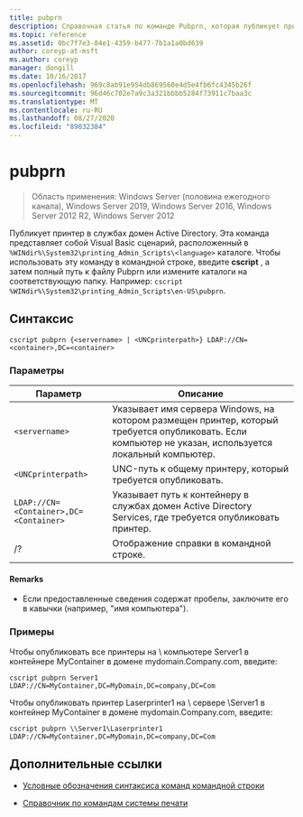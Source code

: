 ```yaml
---
title: pubprn
description: Справочная статья по команде Pubprn, которая публикует принтер в службах домен Active Directory.
ms.topic: reference
ms.assetid: 0bc7f7e3-84e1-4359-b477-7b1a1a0bd639
author: coreyp-at-msft
ms.author: coreyp
manager: dongill
ms.date: 10/16/2017
ms.openlocfilehash: 969c8ab91e954db869560e4d5e4fb6fc4345b26f
ms.sourcegitcommit: 96d46c702e7a9c3a321bbbb5284f73911c7baa3c
ms.translationtype: MT
ms.contentlocale: ru-RU
ms.lasthandoff: 08/27/2020
ms.locfileid: "89032384"
---
```

# <a name="pubprn"></a>pubprn

> Область применения: Windows Server (половина ежегодного канала), Windows Server 2019, Windows Server 2016, Windows Server 2012 R2, Windows Server 2012

Публикует принтер в службах домен Active Directory. Эта команда представляет собой Visual Basic сценарий, расположенный в `%WINdir%\System32\printing_Admin_Scripts\<language>` каталоге. Чтобы использовать эту команду в командной строке, введите **cscript** , а затем полный путь к файлу Pubprn или измените каталоги на соответствующую папку. Например: `cscript %WINdir%\System32\printing_Admin_Scripts\en-US\pubprn`.

## <a name="syntax"></a>Синтаксис

```
cscript pubprn {<servername> | <UNCprinterpath>} LDAP://CN=<container>,DC=<container>
```

### <a name="parameters"></a>Параметры

| Параметр | Описание |
|--|--|
| `<servername>` | Указывает имя сервера Windows, на котором размещен принтер, который требуется опубликовать. Если компьютер не указан, используется локальный компьютер. |
| `<UNCprinterpath>` | UNC-путь к общему принтеру, который требуется опубликовать. |
| `LDAP://CN=<Container>,DC=<Container>` | Указывает путь к контейнеру в службах домен Active Directory Services, где требуется опубликовать принтер. |
| /? | Отображение справки в командной строке. |

#### <a name="remarks"></a>Remarks

- Если предоставленные сведения содержат пробелы, заключите его в кавычки (например, "имя компьютера").

### <a name="examples"></a>Примеры

Чтобы опубликовать все принтеры на \\ компьютере Server1 в контейнере MyContainer в домене mydomain.Company.com, введите:

```
cscript pubprn Server1 LDAP://CN=MyContainer,DC=MyDomain,DC=company,DC=Com
```

Чтобы опубликовать принтер Laserprinter1 на \\ сервере \Server1 в контейнер MyContainer в домене mydomain.Company.com, введите:

```
cscript pubprn \\Server1\Laserprinter1 LDAP://CN=MyContainer,DC=MyDomain,DC=company,DC=Com
```

## <a name="additional-references"></a>Дополнительные ссылки

- [Условные обозначения синтаксиса команд командной строки](command-line-syntax-key.md)

- [Справочник по командам системы печати](print-command-reference.md)
